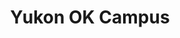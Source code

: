 ---
layout: locations
categories: locations
permalink: /locations/ykn/
location-id: ykn
class: section-locations location-ykn
title: Yukon OK Campus
---